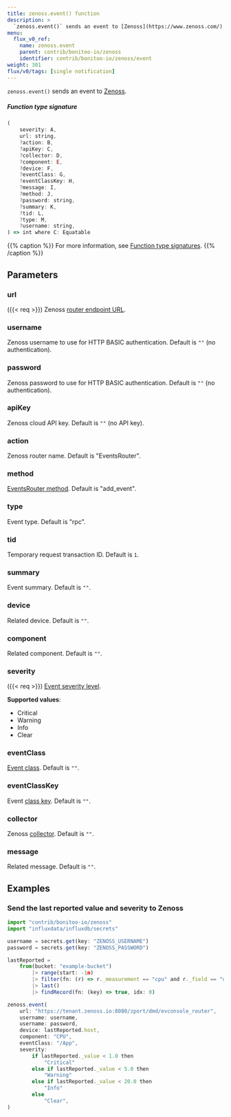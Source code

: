 ```yaml
---
title: zenoss.event() function
description: >
  `zenoss.event()` sends an event to [Zenoss](https://www.zenoss.com/).
menu:
  flux_v0_ref:
    name: zenoss.event
    parent: contrib/bonitoo-io/zenoss
    identifier: contrib/bonitoo-io/zenoss/event
weight: 301
flux/v0/tags: [single notification]
---
```


<!------------------------------------------------------------------------------

IMPORTANT: This page was generated from comments in the Flux source code. Any
edits made directly to this page will be overwritten the next time the
documentation is generated. 

To make updates to this documentation, update the function comments above the
function definition in the Flux source code:

https://github.com/influxdata/flux/blob/master/stdlib/contrib/bonitoo-io/zenoss/zenoss.flux#L90-L140

Contributing to Flux: https://github.com/influxdata/flux#contributing
Fluxdoc syntax: https://github.com/influxdata/flux/blob/master/docs/fluxdoc.md

------------------------------------------------------------------------------->

`zenoss.event()` sends an event to [Zenoss](https://www.zenoss.com/).



##### Function type signature

```js
(
    severity: A,
    url: string,
    ?action: B,
    ?apiKey: C,
    ?collector: D,
    ?component: E,
    ?device: F,
    ?eventClass: G,
    ?eventClassKey: H,
    ?message: I,
    ?method: J,
    ?password: string,
    ?summary: K,
    ?tid: L,
    ?type: M,
    ?username: string,
) => int where C: Equatable
```

{{% caption %}}
For more information, see [Function type signatures](/flux/v0/function-type-signatures/).
{{% /caption %}}

## Parameters

### url
({{< req >}})
Zenoss [router endpoint URL](https://help.zenoss.com/zsd/RM/configuring-resource-manager/enabling-access-to-browser-interfaces/creating-and-changing-public-endpoints).



### username

Zenoss username to use for HTTP BASIC authentication.
Default is `""` (no authentication).



### password

Zenoss password to use for HTTP BASIC authentication.
Default is `""` (no authentication).



### apiKey

Zenoss cloud API key.
Default is `""` (no API key).



### action

Zenoss router name.
Default is "EventsRouter".



### method

[EventsRouter method](https://help.zenoss.com/dev/collection-zone-and-resource-manager-apis/codebase/routers/router-reference/eventsrouter).
Default is "add_event".



### type

Event type.
Default is "rpc".



### tid

Temporary request transaction ID.
Default is `1`.



### summary

Event summary.
Default is `""`.



### device

Related device.
Default is `""`.



### component

Related component.
Default is `""`.



### severity
({{< req >}})
[Event severity level](https://help.zenoss.com/zsd/RM/administering-resource-manager/event-management/event-severity-levels).

**Supported values**:
- Critical
- Warning
- Info
- Clear

### eventClass

[Event class](https://help.zenoss.com/zsd/RM/administering-resource-manager/event-management/understanding-event-classes).
Default is `""`.



### eventClassKey

Event [class key](https://help.zenoss.com/zsd/RM/administering-resource-manager/event-management/event-fields).
Default is `""`.



### collector

Zenoss [collector](https://help.zenoss.com/zsd/RM/administering-resource-manager/event-management/event-fields).
Default is `""`.



### message

Related message.
Default is `""`.




## Examples

### Send the last reported value and severity to Zenoss

```js
import "contrib/bonitoo-io/zenoss"
import "influxdata/influxdb/secrets"

username = secrets.get(key: "ZENOSS_USERNAME")
password = secrets.get(key: "ZENOSS_PASSWORD")

lastReported =
    from(bucket: "example-bucket")
        |> range(start: -1m)
        |> filter(fn: (r) => r._measurement == "cpu" and r._field == "usage_idle")
        |> last()
        |> findRecord(fn: (key) => true, idx: 0)

zenoss.event(
    url: "https://tenant.zenoss.io:8080/zport/dmd/evconsole_router",
    username: username,
    username: password,
    device: lastReported.host,
    component: "CPU",
    eventClass: "/App",
    severity:
        if lastReported._value < 1.0 then
            "Critical"
        else if lastReported._value < 5.0 then
            "Warning"
        else if lastReported._value < 20.0 then
            "Info"
        else
            "Clear",
)

```

